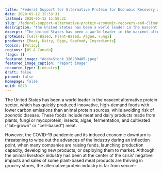 ```yaml
---
title: "Federal Support for Alternative Protein for Economic Recovery and Climate Mitigation"
date: 2020-05-12 15:58:31
lastmod: 2020-05-12 15:58:31
slug: /federal-support-alternative-protein-economic-recovery-and-climate-mitigation
description: "The United States has been a world leader in the nascent alternative protein sector, which has quickly produced innovative, high-demand foods with lower carbon emissions than animal protein sources, while avoiding risk of zoonotic disease. These foods include meat and dairy products made from plants, fungi or mycoprotein, insects, algae, fermentation, and cultivated (“lab-grown” or “cell-based”) meat."
excerpt: "The United States has been a world leader in the nascent alternative protein sector, which has quickly produced innovative, high-demand foods with lower carbon emissions than animal protein sources, while avoiding risk of zoonotic disease. These foods include meat and dairy products made from plants, fungi or mycoprotein, insects, algae, fermentation, and cultivated (“lab-grown” or “cell-based”) meat."
proteins: [Cell-Based, Plant-Based, Algae, Fungi]
products: [Meat, Dairy, Eggs, Seafood, Ingredients]
topics: [Policy]
regions: [US & Canada]
flags: []
featured_image: "AdobeStock_326209485.jpeg"
featured_image_caption: "report image"
resource_type: [industry]
draft: false
pinned: false
homepage: false
uuid: 6873
---
```

The United States has been a world leader in the nascent alternative
protein sector, which has quickly produced innovative, high-demand foods
with lower carbon emissions than animal protein sources, while avoiding
risk of zoonotic disease. These foods include meat and dairy products
made from plants, fungi or mycoprotein, insects, algae, fermentation,
and cultivated ("lab-grown" or "cell-based") meat.

However, the COVID-19 pandemic and its induced economic downturn is
threatening to wipe out the advances of the industry during an
inflection point, when many companies are raising funds, launching
production capacity, developing new products, or deploying them to
market. Although the animal livestock industry has been at the center of
the crisis' negative impacts and sales of some plant-based meat products
are thriving in grocery stores, the alternative protein industry is far
from secure:
